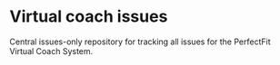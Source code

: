 # Virtual coach issues
Central issues-only repository for tracking all issues for the PerfectFit Virtual Coach System.
